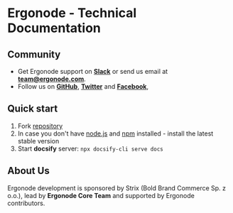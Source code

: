# Ergonode - Technical Documentation

## Community

* Get Ergonode support on [**Slack**][slack] or send us email at **team@ergonode.com**.
* Follow us on [**GitHub**][github], [**Twitter**][tw] and [**Facebook**][fb],

## Quick start

1. Fork [repository][docs]
2. In case you don't have [node.js][node] and [npm][npm] installed - install the latest stable version
3. Start **docsify** server:
   `npx docsify-cli serve docs`


## About Us

Ergonode development is sponsored by Strix (Bold Brand Commerce Sp. z o.o.), lead by **Ergonode Core Team** and supported by Ergonode contributors.

[npm]: https://www.npmjs.com/get-npm
[node]: https://nodejs.org/en/download/
[docs]: https://github.com/ergonode/docs
[github]: https://github.com/ergonode
[tw]: https://twitter.com/ergonode
[fb]: https://www.facebook.com/ergonode
[slack]: https://ergonode.slack.com/join/shared_invite/enQtOTA2ODY0ODMxNTI0LThlZGE2YWE0YzY4NzU1ODk3NWRmNTJiMGI2NmM5ZTgxYTk0MWRhMjM1Y2M4MjdjZjAxY2FkOWE1M2FhZmJkMDY
